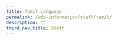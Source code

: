 ```yaml
---
title: Tamil Language
permalink: /wdp-information/staff/tamil/
description: ""
third_nav_title: Staff
---
```


